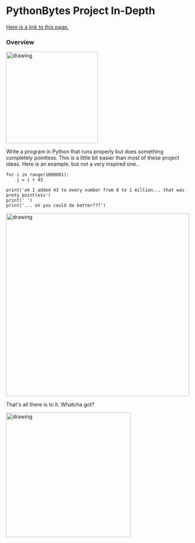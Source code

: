 # PythonBytes Project In-Depth


[Here is a link to this page.](https://github.com/robfatland/pythonbytes/tree/master/projects/pointless#pythonbytes-project-in-depth)


### Overview



<img src="https://github.com/robfatland/pythonbytes/blob/master/projects/pointless/pointless.png" alt="drawing" width="250"/>


Write a program in Python that runs properly but does something completely pointless.  This is a little bit easier than
most of these project ideas. Here is an example, but not a very inspired one...


```
for i in range(1000001):
    j = i + 43

print('ok I added 43 to every number from 0 to 1 million... that was prety pointless')
print(' ')
print('... oh you could do better???')
```


<img src="https://github.com/robfatland/pythonbytes/blob/master/projects/pointless/pointless1.png" alt="drawing" width="500"/>


That's all there is to it. Whatcha got?


<img src="https://github.com/robfatland/pythonbytes/blob/master/projects/pointless/pointless2.png" alt="drawing" width="340"/>
